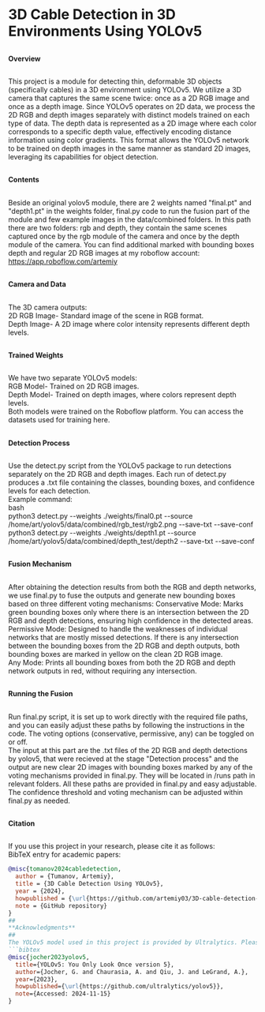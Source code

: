 # 3D Cable Detection in 3D Environments Using YOLOv5
##
**Overview**
##
This project is a module for detecting thin, deformable 3D objects (specifically cables) in a 3D environment using YOLOv5. We utilize a 3D camera that captures the same scene twice: once as a 2D RGB image and once as a depth image. Since YOLOv5 operates on 2D data, we process the 2D RGB and depth images separately with distinct models trained on each type of data. The depth data is represented as a 2D image where each color corresponds to a specific depth value, effectively encoding distance information using color gradients. This format allows the YOLOv5 network to be trained on depth images in the same manner as standard 2D images, leveraging its capabilities for object detection.
##
**Contents**
##
Beside an original yolov5 module, there are 2 weights named "final.pt" and "depth1.pt" in the weights folder, final.py code to run the fusion part of the module and few example images in the data/combined folders. In this path there are two folders: rgb and depth, they contain the same scenes captured once by the rgb module of the camera and once by the depth module of the camera. You can find additional marked with bounding boxes depth and regular 2D RGB images at my roboflow account: https://app.roboflow.com/artemiy
##
**Camera and Data**
##
The 3D camera outputs:  
2D RGB Image- Standard image of the scene in RGB format.  
Depth Image- A 2D image where color intensity represents different depth levels.
##
**Trained Weights**
##
We have two separate YOLOv5 models:  
RGB Model- Trained on 2D RGB images.  
Depth Model- Trained on depth images, where colors represent depth levels.  
Both models were trained on the Roboflow platform. You can access the datasets used for training here.
##
**Detection Process**
##
Use the detect.py script from the YOLOv5 package to run detections separately on the 2D RGB and depth images. Each run of detect.py produces a .txt file containing the classes, bounding boxes, and confidence levels for each detection.  
Example command:  
bash  
python3 detect.py --weights ./weights/final0.pt --source /home/art/yolov5/data/combined/rgb_test/rgb2.png --save-txt --save-conf  
python3 detect.py --weights ./weights/depth1.pt --source /home/art/yolov5/data/combined/depth_test/depth2 --save-txt --save-conf  
##
**Fusion Mechanism**
##
After obtaining the detection results from both the RGB and depth networks, we use final.py to fuse the outputs and generate new bounding boxes based on three different voting mechanisms:
Conservative Mode: Marks green bounding boxes only where there is an intersection between the 2D RGB and depth detections, ensuring high confidence in the detected areas.  
Permissive Mode: Designed to handle the weaknesses of individual networks that are mostly missed detections. If there is any intersection between the bounding boxes from the 2D RGB and depth outputs, both bounding boxes are marked in yellow on the clean 2D RGB image.  
Any Mode: Prints all bounding boxes from both the 2D RGB and depth network outputs in red, without requiring any intersection.
##
**Running the Fusion**
##
Run final.py script, it is set up to work directly with the required file paths, and you can easily adjust these paths by following the instructions in the code. The voting options (conservative, permissive, any) can be toggled on or off.  
The input at this part are the .txt files of the 2D RGB and depth detections by yolov5, that were recieved at the stage "Detection process" and the output are new clear 2D images with bounding boxes marked by any of the voting mechanisms provided in final.py. They will be located in /runs path in relevant folders. All these paths are provided in final.py and easy adjustable. The confidence threshold and voting mechanism can be adjusted within final.py as needed.  
##
**Citation**
##
If you use this project in your research, please cite it as follows:  
BibTeX entry for academic papers:  
```bibtex  
@misc{tomanov2024cabledetection,  
  author = {Tumanov, Artemiy},    
  title = {3D Cable Detection Using YOLOv5},  
  year = {2024},  
  howpublished = {\url{https://github.com/artemiy03/3D-cable-detection-using-Yolov5}},  
  note = {GitHub repository}  
}
##
**Acknowledgments**
##
The YOLOv5 model used in this project is provided by Ultralytics. Please acknowledge the YOLOv5 model as follows:
```bibtex  
@misc{jocher2023yolov5,  
  title={YOLOv5: You Only Look Once version 5},  
  author={Jocher, G. and Chaurasia, A. and Qiu, J. and LeGrand, A.},  
  year={2023},  
  howpublished={\url{https://github.com/ultralytics/yolov5}},  
  note={Accessed: 2024-11-15}  
}
